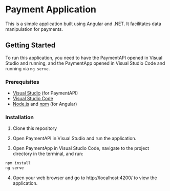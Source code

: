 # Payment Application

This is a simple application built using Angular and .NET. It facilitates data manipulation for payments.

## Getting Started

To run this application, you need to have the PaymentAPI opened in Visual Studio and running, and the PaymentApp opened in Visual Studio Code and running via `ng serve`.

### Prerequisites

- [Visual Studio](https://visualstudio.microsoft.com/) (for PaymentAPI)
- [Visual Studio Code](https://code.visualstudio.com/)
- [Node.js](https://nodejs.org/) and [npm](https://www.npmjs.com/) (for Angular)

### Installation

1. Clone this repository

2. Open PaymentAPI in Visual Studio and run the application.

3. Open PaymentApp in Visual Studio Code, navigate to the project directory in the terminal, and run:

```bash
npm install
ng serve
```

4. Open your web browser and go to http://localhost:4200/ to view the application.
